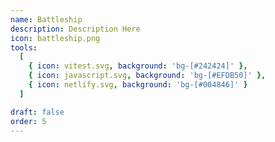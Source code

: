 ```yaml
---
name: Battleship
description: Description Here
icon: battleship.png
tools:
  [
    { icon: vitest.svg, background: 'bg-[#242424]' },
    { icon: javascript.svg, background: 'bg-[#EFDB50]' },
    { icon: netlify.svg, background: 'bg-[#004846]' }
  ]

draft: false
order: 5
---
```

